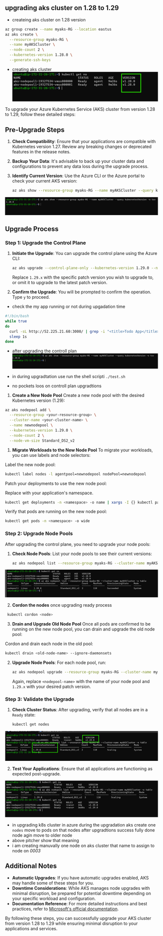 ## upgrading aks cluster on 1.28 to 1.29 

* createing aks cluster on 1.28 version 
```sh
az group create --name myaks-RG --location eastus
az aks create \
  --resource-group myaks-RG \
  --name myAKSCluster \
  --node-count 2 \
  --kubernetes-version 1.28.0 \
  --generate-ssh-keys
```
* creating aks cluster 
![preview](../images/k8s-03.png)

To upgrade your Azure Kubernetes Service (AKS) cluster from version 1.28 to 1.29, follow these detailed steps:

## Pre-Upgrade Steps

1. **Check Compatibility**: Ensure that your applications are compatible with Kubernetes version 1.27. Review any breaking changes or deprecated features in the release notes.

2. **Backup Your Data**: It's advisable to back up your cluster data and configurations to prevent any data loss during the upgrade process.

3. **Identify Current Version**: Use the Azure CLI or the Azure portal to check your current AKS version:
   ```bash
   az aks show --resource-group myaks-RG --name myAKSCluster --query kubernetesVersion -o tsv
   ```
![Preview](../images/k8s-04.png)

## Upgrade Process

### Step 1: Upgrade the Control Plane

1. **Initiate the Upgrade**: You can upgrade the control plane using the Azure CLI:
   ```bash
   az aks upgrade --control-plane-only --kubernetes-version 1.29.0 --name myAKSCluster --resource-group myaks-RG
   ```
   Replace `1.29.x` with the specific patch version you wish to upgrade to, or omit it to upgrade to the latest patch version.

2. **Confirm the Upgrade**: You will be prompted to confirm the operation. Type `y` to proceed.

* check the my app running or not during upgadation time 

```sh
#!/bin/bash
while true
do
  curl -sL http://52.225.21.60:3000/ | grep -i "<title>Todo App</title>"
  sleep 1s
done

```
* after upgrading the controll plan 
![Perview](../images/k8s-05.png)

* in during upgradtation use run the shell scripti `./test.sh`
* no pockets loos on controll plan upgradtions 
  
1. **Create a New Node Pool**
Create a new node pool with the desired Kubernetes version (1.29):
```bash
az aks nodepool add \
  --resource-group <your-resource-group> \
  --cluster-name <your-cluster-name> \
  --name newnodepool \
  --kubernetes-version 1.29.0 \
  --node-count 2 \
  --node-vm-size Standard_DS2_v2
```

1. **Migrate Workloads to the New Node Pool**
To migrate your workloads, you can use labels and node selectors:

Label the new node pool:
```bash
kubectl label nodes -l agentpool=newnodepool nodePool=newnodepool
```
Patch your deployments to use the new node pool:

Replace <namespace> with your application's namespace.
```bash
kubectl get deployments -n <namespace> -o name | xargs -I {} kubectl patch {} -p '{"spec":{"template":{"spec":{"nodeSelector":{"nodePool":"newnodepool"}}}}}' -n <namespace>
```
Verify that pods are running on the new node pool:
```bash
kubectl get pods -n <namespace> -o wide
```

### Step 2: Upgrade Node Pools

After upgrading the control plane, you need to upgrade your node pools:

1. **Check Node Pools**: List your node pools to see their current versions:
   ```bash
   az aks nodepool list --resource-group myaks-RG --cluster-name myAKSCluster -o table
   ```
![Perview](../images/k8s-06.png)

2. **Cordon the nodes**
once upgrading ready process 
```bash
 kubectl cordon <node> 
```

3. **Drain and Upgrade Old Node Pool**
Once all pods are confirmed to be running on the new node pool, you can drain and upgrade the old node pool:

Cordon and drain each node in the old pool:
```bash
kubectl drain <old-node-name> --ignore-daemonsets 
```
2. **Upgrade Node Pools**: For each node pool, run:
   ```bash
   az aks nodepool upgrade --resource-group myaks-RG --cluster-name myAKSCluster --name nodepool1 --kubernetes-version 1.29.0
   ```
   Again, replace `<nodepool-name>` with the name of your node pool and `1.29.x` with your desired patch version.

### Step 3: Validate the Upgrade

1. **Check Cluster Status**: After upgrading, verify that all nodes are in a `Ready` state:
   ```bash
   kubectl get nodes
   ```
![perview](../images/k8s-07.png)

2. **Test Your Applications**: Ensure that all applications are functioning as expected post-upgrade.

![Perview](../images/k8s-08.png)

* in upgrading k8s cluster in azure during the upgradation aks create one `nodes` move to pods on that nodes after upgradtions success fully done node agin move to older node 
* above pitcher show that meaning 
* i am creating manuvally one node on aks cluster that name to assign to node on *0003*

## Additional Notes

- **Automatic Upgrades**: If you have automatic upgrades enabled, AKS may handle some of these steps for you.
- **Downtime Considerations**: While AKS manages node upgrades with minimal disruption, be prepared for potential downtime depending on your specific workload and configuration.
- **Documentation Reference**: For more detailed instructions and best practices, refer to [Microsoft's official documentation](3).

By following these steps, you can successfully upgrade your AKS cluster from version 1.28 to 1.29 while ensuring minimal disruption to your applications and services.
